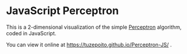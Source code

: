 # JavaScript Perceptron

This is a 2-dimensional visualization of the simple [Perceptron](https://en.wikipedia.org/wiki/Perceptron) algorithm, coded in JavaScript.

You can view it online at https://tuzepoito.github.io/Perceptron-JS/ .
